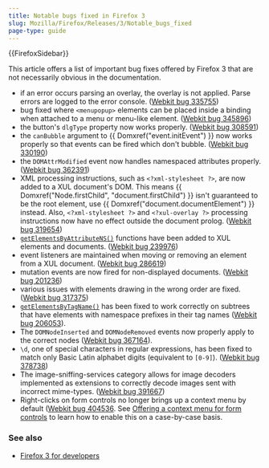 ```yaml
---
title: Notable bugs fixed in Firefox 3
slug: Mozilla/Firefox/Releases/3/Notable_bugs_fixed
page-type: guide
---
```


{{FirefoxSidebar}}

This article offers a list of important bug fixes offered by Firefox 3 that are not necessarily obvious in the documentation.

- if an error occurs parsing an overlay, the overlay is not applied. Parse errors are logged to the error console. ([Webkit bug 335755](https://bugzil.la/335755))
- bug fixed where `<menupopup>` elements can be placed inside a binding when attached to a menu or menu-like element. ([Webkit bug 345896](https://bugzil.la/345896))
- the button's `dlgType` property now works properly. ([Webkit bug 308591](https://bugzil.la/308591))
- the `canBubble` argument to {{ Domxref("event.initEvent") }} now works properly so that events can be fired which don't bubble. ([Webkit bug 330190](https://bugzil.la/330190))
- the `DOMAttrModified` event now handles namespaced attributes properly. ([Webkit bug 362391](https://bugzil.la/362391))
- XML processing instructions, such as `<?xml-stylesheet ?>`, are now added to a XUL document's DOM. This means {{ Domxref("Node.firstChild", "document.firstChild") }} isn't guaranteed to be the root element, use {{ Domxref("document.documentElement") }} instead. Also, `<?xml-stylesheet ?>` and `<?xul-overlay ?>` processing instructions now have no effect outside the document prolog. ([Webkit bug 319654](https://bugzil.la/319654))
- [`getElementsByAttributeNS()`](/en-US/docs/Mozilla/Tech/XUL/Method/getElementsByAttributeNS) functions have been added to XUL elements and documents. ([Webkit bug 239976](https://bugzil.la/239976))
- event listeners are maintained when moving or removing an element from a XUL document. ([Webkit bug 286619](https://bugzil.la/286619))
- mutation events are now fired for non-displayed documents. ([Webkit bug 201236](https://bugzil.la/201236))
- various issues with elements drawing in the wrong order are fixed. ([Webkit bug 317375](https://bugzil.la/317375))
- [`getElementsByTagName()`](/en-US/docs/Web/API/Element/getElementsByTagName) has been fixed to work correctly on subtrees that have elements with namespace prefixes in their tag names ([Webkit bug 206053](https://bugzil.la/206053)).
- The `DOMNodeInserted` and `DOMNodeRemoved` events now properly apply to the correct nodes ([Webkit bug 367164](https://bugzil.la/367164)).
- `\d`, one of special characters in regular expressions, has been fixed to match only Basic Latin alphabet digits (equivalent to `[0-9]`). ([Webkit bug 378738](https://bugzil.la/378738))
- The image-sniffing-services category allows for image decoders implemented as extensions to correctly decode images sent with incorrect mime-types. ([Webkit bug 391667](https://bugzil.la/391667))
- Right-clicks on form controls no longer brings up a context menu by default ([Webkit bug 404536](https://bugzil.la/404536). See [Offering a context menu for form controls](/en-US/docs/Offering%20a%20context%20menu%20for%20form%20controls) to learn how to enable this on a case-by-case basis.

### See also

- [Firefox 3 for developers](/en-US/docs/Mozilla/Firefox/Releases/3)
